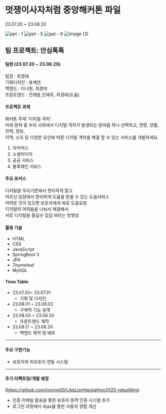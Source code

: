 # 멋쟁이사자처럼 중앙해커톤 파일
23.07.20 ~ 23.08.20

![ppt - 1](https://github.com/user-attachments/assets/fe21b445-9b85-47eb-b0b2-ec7fcaad2c44)
![ppt - 5](https://github.com/user-attachments/assets/a5dedde7-c166-44c9-96fd-54f0d079194e)
![ppt - 6](https://github.com/user-attachments/assets/58dab4ec-7264-49f1-9106-59ccf9667c7c)
![image (3)](https://github.com/user-attachments/assets/24907eb6-0199-4159-b197-b38ea09d8147)

## 팀 프로젝트: 안심톡톡

#### 팀원 (23.07.20 ~ 23.08.20)
팀장 : 최경태<br>
기획디자인 : 용채연<br>
백엔드 : 이나현, 최경태<br>
프론트엔드 : 전재윤,진예주, 최경태(도움)<br>

#### 프로젝트 과제 
해커톤 주제 '디지털 격차'<br>
아래 분야 중 우리 사회에서 디지털 격차가 발생되는 분야를 하나 선택하고, 연령, 성별, 학력, 정보,<br>
지역, 소득 등 다양한 요인에 따른 디지털 격차를 해결 할 수 있는 서비스를 개발하세요.<br>
1. 이커머스
2. 소셜미디어
3. 공공 서비스
4. 블록체인 서비스

#### 주요 포커스
디지털을 우리기준에서 편리하게 말고 <br>
어르신 입장에서 편리하게 도움을 받을 수 있는 도움서비스<br>
어려운 것이 있으면 보호자에게 바로 도움요청<br>
디지털의 어려움을 나눠서 해결해서<br>
서로 디지털을 즐길수 있길 바라는 방향성

#### 활용 기술
- HTML
- CSS
- JavaScript
- SpringBoot 3
- JPA
- Thymeleaf
- MySQL

#### Time Table
  - 23.07.20~ 23.07.31
    - 기획 및 디자인
  - 23.08.01 ~ 23.08.02
    - 구체적 기능 설계
  - 23.08.03 ~ 23.08.20 
    - 프론트엔드 제작
  - 23.08.17 ~ 23.08.20
    - 백엔드 제작 및 배포   
---
#### 주요 구현기능
- 보호자와 피보호자 연동 시스템
  
---
#### 추가 리팩토링/개발 예정
(https://github.com/jyoons00/LikeLionHackathon2025-rebuilding)
- 인증 이메일 발송을 통한 보호자 원격 인증 시스템 추가
- 로그인 과정에서 Ajax를 통한 사용자 경험 개선

